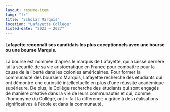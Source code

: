 ```yaml
---
layout: resume-item
lang: "fr"
title: "Scholar Marquis"
location: "Lafayette College"
listed-date: "2023 — 2027"
---
```


#### Lafayette reconnaît ses candidats les plus exceptionnels avec une bourse ou une bourse Marquis.

La bourse est nommée d'après le marquis de Lafayette, qui a laissé derrière lui la sécurité de sa vie aristocratique en
France pour combattre pour la cause de la liberté dans les colonies américaines. Pour former la communauté des boursiers
Marquis, Lafayette recherche des étudiants qui ont démontré une curiosité intellectuelle en plus d'une réussite
académique
supérieure. De plus, le Collège recherche des étudiants qui sont engagés de manière créative dans la vie de leurs
communautés et qui, comme l'homonyme du Collège, ont « fait la différence » grâce à des réalisations significatives à
l'école et dans la communauté.